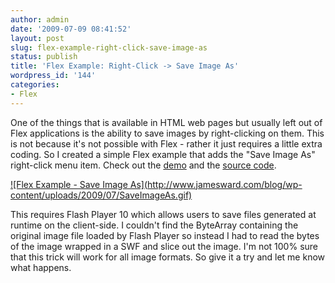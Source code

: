 ```yaml
---
author: admin
date: '2009-07-09 08:41:52'
layout: post
slug: flex-example-right-click-save-image-as
status: publish
title: 'Flex Example: Right-Click -> Save Image As'
wordpress_id: '144'
categories:
- Flex
---
```


One of the things that is available in HTML web pages but usually left out of
Flex applications is the ability to save images by right-clicking on them.
This is not because it's not possible with Flex - rather it just requires a
little extra coding. So I created a simple Flex example that adds the "Save
Image As" right-click menu item. Check out the
[demo](/saveAsImage/saveAsImage.html) and the [source
code](/saveAsImage/srcview/).

[![Flex Example - Save Image As](http://www.jamesward.com/blog/wp-
content/uploads/2009/07/SaveImageAs.gif)](/saveAsImage/saveAsImage.html)

This requires Flash Player 10 which allows users to save files generated at
runtime on the client-side. I couldn't find the ByteArray containing the
original image file loaded by Flash Player so instead I had to read the bytes
of the image wrapped in a SWF and slice out the image. I'm not 100% sure that
this trick will work for all image formats. So give it a try and let me know
what happens.

